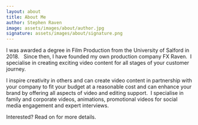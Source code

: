 ```yaml
---
layout: about
title: About Me
author: Stephen Raven
image: assets/images/about/author.jpg
signature: assets/images/about/signature.png
---
```


I was awarded a degree in Film Production from the University of Salford in 2018.   Since then, I have founded my own production company FX Raven.  I specialise in creating exciting video content for all stages of your customer journey.

I inspire creativity in others and can create video content in partnership with your company to fit your budget at a reasonable cost and can enhance your brand by offering all aspects of video and editing support.  I specialise in family and corporate videos, animations, promotional videos for social media engagement and expert interviews.

Interested? Read on for more details.
